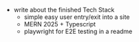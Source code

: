 - write about the finished Tech Stack
    - simple easy user entry/exit into a site
    - MERN 2025 + Typescript
    - playwright for E2E testing in a readme
